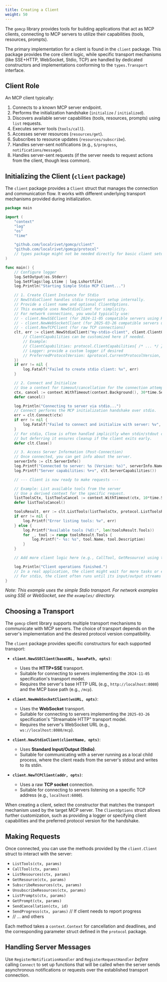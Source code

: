 ```yaml
---
title: Creating a Client
weight: 50
---
```


The `gomcp` library provides tools for building applications that act as MCP clients, connecting to MCP servers to utilize their capabilities (tools, resources, prompts).

The primary implementation for a client is found in the `client` package. This package provides the core client logic, while specific transport mechanisms (like SSE+HTTP, WebSocket, Stdio, TCP) are handled by dedicated constructors and implementations conforming to the `types.Transport` interface.

## Client Role

An MCP client typically:

1.  Connects to a known MCP server endpoint.
2.  Performs the initialization handshake (`initialize` / `initialized`).
3.  Discovers available server capabilities (tools, resources, prompts) using `list` requests.
4.  Executes server tools (`tools/call`).
5.  Accesses server resources (`resources/get`).
6.  Subscribes to resource updates (`resources/subscribe`).
7.  Handles server-sent notifications (e.g., `$/progress`, `notifications/message`).
8.  Handles server-sent requests (if the server needs to request actions from the client, though less common).

## Initializing the Client (`client` package)

The `client` package provides a `Client` struct that manages the connection and communication flow. It works with different underlying transport mechanisms provided during initialization.

```go
package main

import (
	"context"
	"log"
	"os"
	"time"

	"github.com/localrivet/gomcp/client"
	"github.com/localrivet/gomcp/protocol"
	// types package might not be needed directly for basic client setup
)

func main() {
	// Configure logger
	log.SetOutput(os.Stderr)
	log.SetFlags(log.Ltime | log.Lshortfile)
	log.Println("Starting Simple Stdio MCP Client...")

	// 1. Create Client Instance for Stdio
	// NewStdioClient handles stdio transport setup internally.
	// Provide a client name and optional ClientOptions.
	// This example uses NewStdioClient for simplicity.
	// For network connections, you would typically use:
	// - client.NewSSEClient (for 2024-11-05 compatible servers using HTTP+SSE)
	// - client.NewWebSocketClient (for 2025-03-26 compatible servers using WebSocket)
	// - client.NewTCPClient (for raw TCP connections)
	clt, err := client.NewStdioClient("my-stdio-client", client.ClientOptions{
		// ClientCapabilities can be customized here if needed.
		// Example:
		// ClientCapabilities: protocol.ClientCapabilities{ /* ... */ },
		// Logger: provide a custom logger if desired
		// PreferredProtocolVersion: &protocol.CurrentProtocolVersion, // Optionally specify preferred version
	})
	if err != nil {
		log.Fatalf("Failed to create stdio client: %v", err)
	}

	// 2. Connect and Initialize
	// Use a context for timeout/cancellation for the connection attempt.
	ctx, cancel := context.WithTimeout(context.Background(), 30*time.Second)
	defer cancel()

	log.Println("Connecting to server via stdio...")
	// Connect performs the MCP initialization handshake over stdio.
	err = clt.Connect(ctx)
	if err != nil {
		log.Fatalf("Failed to connect and initialize with server: %v", err)
	}
	// For stdio, Close is often handled implicitly when stdin/stdout close,
	// but deferring it ensures cleanup if the client exits early.
	defer clt.Close()

	// 3. Access Server Information (Post-Connection)
	// Once connected, you can get info about the server.
	serverInfo := clt.ServerInfo()
	log.Printf("Connected to server: %s (Version: %s)", serverInfo.Name, serverInfo.Version)
	log.Printf("Server capabilities: %+v", clt.ServerCapabilities())

	// --- Client is now ready to make requests ---

	// Example: List available tools from the server
	// Use a derived context for the specific request.
	listToolsCtx, listToolsCancel := context.WithTimeout(ctx, 10*time.Second)
	defer listToolsCancel()

	toolsResult, err := clt.ListTools(listToolsCtx, protocol.ListToolsRequestParams{})
	if err != nil {
		log.Printf("Error listing tools: %v", err)
	} else {
		log.Printf("Available tools (%d):", len(toolsResult.Tools))
		for _, tool := range toolsResult.Tools {
			log.Printf("- %s: %s", tool.Name, tool.Description)
		}
	}

	// Add more client logic here (e.g., CallTool, GetResource) using the 'clt' instance.

	log.Println("Client operations finished.")
	// In a real application, the client might wait for more tasks or exit.
	// For stdio, the client often runs until its input/output streams are closed.
}

```

_Note: This example uses the simple Stdio transport. For network examples using SSE or WebSocket, see the `examples/` directory._

## Choosing a Transport

The `gomcp` client library supports multiple transport mechanisms to communicate with MCP servers. The choice of transport depends on the server's implementation and the desired protocol version compatibility.

The `client` package provides specific constructors for each supported transport:

- **`client.NewSSEClient(baseURL, basePath, opts)`**:

  - Uses the **HTTP+SSE** transport.
  - Suitable for connecting to servers implementing the `2024-11-05` specification's transport model.
  - Requires the server's base HTTP URL (e.g., `http://localhost:8080`) and the MCP base path (e.g., `/mcp`).

- **`client.NewWebSocketClient(wsURL, opts)`**:

  - Uses the **WebSocket** transport.
  - Suitable for connecting to servers implementing the `2025-03-26` specification's "Streamable HTTP" transport model.
  - Requires the server's WebSocket URL (e.g., `ws://localhost:8080/mcp`).

- **`client.NewStdioClient(clientName, opts)`**:

  - Uses **Standard Input/Output (Stdio)**.
  - Suitable for communicating with a server running as a local child process, where the client reads from the server's stdout and writes to its stdin.

- **`client.NewTCPClient(addr, opts)`**:
  - Uses a raw **TCP socket** connection.
  - Suitable for connecting to servers listening on a specific TCP address (e.g., `localhost:6000`).

When creating a client, select the constructor that matches the transport mechanism used by the target MCP server. The `ClientOptions` struct allows further customization, such as providing a logger or specifying client capabilities and the preferred protocol version for the handshake.

## Making Requests

Once connected, you can use the methods provided by the `client.Client` struct to interact with the server:

- `ListTools(ctx, params)`
- `CallTool(ctx, params)`
- `ListResources(ctx, params)`
- `GetResource(ctx, params)`
- `SubscribeResources(ctx, params)`
- `UnsubscribeResources(ctx, params)`
- `ListPrompts(ctx, params)`
- `GetPrompt(ctx, params)`
- `SendCancellation(ctx, id)`
- `SendProgress(ctx, params)` // If client needs to report progress
- // ... and others

Each method takes a `context.Context` for cancellation and deadlines, and the corresponding parameter struct defined in the `protocol` package.

## Handling Server Messages

Use `RegisterNotificationHandler` and `RegisterRequestHandler` _before_ calling `Connect` to set up functions that will be called when the server sends asynchronous notifications or requests over the established transport connection.
